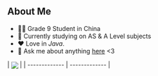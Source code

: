## About Me
- 👨‍🎓 Grade 9 Student in China
- 🔭 Currently studying on AS & A Level subjects
- ❤️ Love in *Java*.
- 💬 Ask me about anything <a href="mailto:fadouse233@gmail.com">here</a> <3

| <a href="https://fadouse.github.io/"><img align="center" src="https://github-readme-stats.vercel.app/api/top-langs/?username=fadouse&layout=compact&hide_border=true" /></a> |
| ------------- | ------------- |
